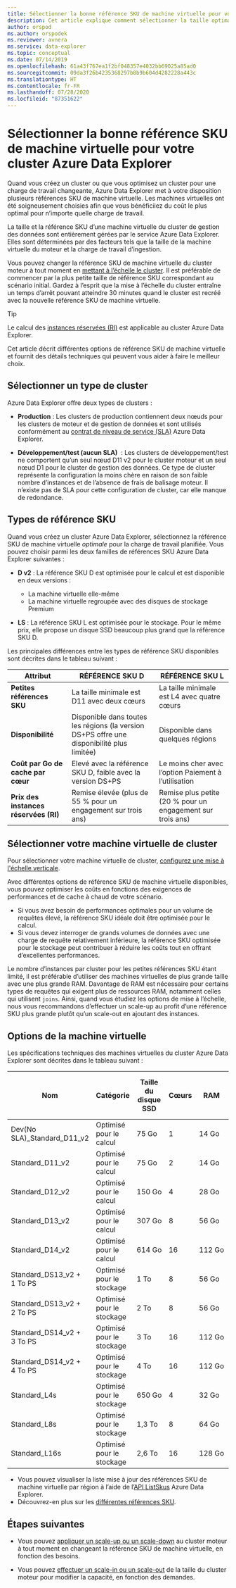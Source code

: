 ```yaml
---
title: Sélectionner la bonne référence SKU de machine virtuelle pour votre cluster Azure Data Explorer
description: Cet article explique comment sélectionner la taille optimale de référence SKU pour le cluster Azure Data Explorer.
author: orspod
ms.author: orspodek
ms.reviewer: avnera
ms.service: data-explorer
ms.topic: conceptual
ms.date: 07/14/2019
ms.openlocfilehash: 61a43f767ea1f2bf048357e4032bb69025a85ad0
ms.sourcegitcommit: 09da3f26b4235368297b8b9b604d4282228a443c
ms.translationtype: HT
ms.contentlocale: fr-FR
ms.lasthandoff: 07/28/2020
ms.locfileid: "87351622"
---
```

# <a name="select-the-correct-vm-sku-for-your-azure-data-explorer-cluster"></a>Sélectionner la bonne référence SKU de machine virtuelle pour votre cluster Azure Data Explorer 

Quand vous créez un cluster ou que vous optimisez un cluster pour une charge de travail changeante, Azure Data Explorer met à votre disposition plusieurs références SKU de machine virtuelle. Les machines virtuelles ont été soigneusement choisies afin que vous bénéficiiez du coût le plus optimal pour n’importe quelle charge de travail. 

La taille et la référence SKU d’une machine virtuelle du cluster de gestion des données sont entièrement gérées par le service Azure Data Explorer. Elles sont déterminées par des facteurs tels que la taille de la machine virtuelle du moteur et la charge de travail d’ingestion. 

Vous pouvez changer la référence SKU de machine virtuelle du cluster moteur à tout moment en [mettant à l’échelle le cluster](manage-cluster-vertical-scaling.md). Il est préférable de commencer par la plus petite taille de référence SKU correspondant au scénario initial. Gardez à l’esprit que la mise à l’échelle du cluster entraîne un temps d’arrêt pouvant atteindre 30 minutes quand le cluster est recréé avec la nouvelle référence SKU de machine virtuelle.

> [!TIP]
> Le calcul des [instances réservées (RI)](https://docs.microsoft.com/azure/virtual-machines/windows/prepay-reserved-vm-instances) est applicable au cluster Azure Data Explorer.  

Cet article décrit différentes options de référence SKU de machine virtuelle et fournit des détails techniques qui peuvent vous aider à faire le meilleur choix.

## <a name="select-a-cluster-type"></a>Sélectionner un type de cluster

Azure Data Explorer offre deux types de clusters :

* **Production** : Les clusters de production contiennent deux nœuds pour les clusters de moteur et de gestion de données et sont utilisés conformément au [contrat de niveau de service (SLA)](https://azure.microsoft.com/support/legal/sla/data-explorer/v1_0/) Azure Data Explorer.

* **Développement/test (aucun SLA)**  : Les clusters de développement/test ne comportent qu’un seul nœud D11 v2 pour le cluster moteur et un seul nœud D1 pour le cluster de gestion des données. Ce type de cluster représente la configuration la moins chère en raison de son faible nombre d’instances et de l’absence de frais de balisage moteur. Il n’existe pas de SLA pour cette configuration de cluster, car elle manque de redondance.

## <a name="sku-types"></a>Types de référence SKU

Quand vous créez un cluster Azure Data Explorer, sélectionnez la référence SKU de machine virtuelle *optimale* pour la charge de travail planifiée. Vous pouvez choisir parmi les deux familles de références SKU Azure Data Explorer suivantes :

* **D v2** : La référence SKU D est optimisée pour le calcul et est disponible en deux versions :
    * La machine virtuelle elle-même
    * La machine virtuelle regroupée avec des disques de stockage Premium

* **LS** : La référence SKU L est optimisée pour le stockage. Pour le même prix, elle propose un disque SSD beaucoup plus grand que la référence SKU D.

Les principales différences entre les types de référence SKU disponibles sont décrites dans le tableau suivant :
 
| Attribut | RÉFÉRENCE SKU D | RÉFÉRENCE SKU L |
|---|---|---
|**Petites références SKU**|La taille minimale est D11 avec deux cœurs|La taille minimale est L4 avec quatre cœurs |
|**Disponibilité**|Disponible dans toutes les régions (la version DS+PS offre une disponibilité plus limitée)|Disponible dans quelques régions |
|**Coût par&nbsp;Go de cache par cœur**|Elevé avec la référence SKU D, faible avec la version DS+PS|Le moins cher avec l’option Paiement à l’utilisation |
|**Prix des instances réservées (RI)**|Remise élevée (plus de 55&nbsp;% pour un engagement sur trois ans)|Remise plus petite (20&nbsp;% pour un engagement sur trois ans) |  

## <a name="select-your-cluster-vm"></a>Sélectionner votre machine virtuelle de cluster 

Pour sélectionner votre machine virtuelle de cluster, [configurez une mise à l'échelle verticale](manage-cluster-vertical-scaling.md#configure-vertical-scaling). 

Avec différentes options de référence SKU de machine virtuelle disponibles, vous pouvez optimiser les coûts en fonctions des exigences de performances et de cache à chaud de votre scénario. 
* Si vous avez besoin de performances optimales pour un volume de requêtes élevé, la référence SKU idéale doit être optimisée pour le calcul. 
* Si vous devez interroger de grands volumes de données avec une charge de requête relativement inférieure, la référence SKU optimisée pour le stockage peut contribuer à réduire les coûts tout en offrant d’excellentes performances.

Le nombre d’instances par cluster pour les petites références SKU étant limité, il est préférable d’utiliser des machines virtuelles de plus grande taille avec une plus grande RAM. Davantage de RAM est nécessaire pour certains types de requêtes qui exigent plus de ressources RAM, notamment celles qui utilisent `joins`. Ainsi, quand vous étudiez les options de mise à l’échelle, nous vous recommandons d’effectuer un scale-up au profit d’une référence SKU plus grande plutôt qu’un scale-out en ajoutant des instances.

## <a name="vm-options"></a>Options de la machine virtuelle

Les spécifications techniques des machines virtuelles du cluster Azure Data Explorer sont décrites dans le tableau suivant :

|**Nom**| **Catégorie** | **Taille du disque SSD** | **Cœurs** | **RAM** | **Disques de stockage Premium (1&nbsp;To)**| **Nombre minimum d'instances par cluster** | **Nombre maximum d'instances par cluster**
|---|---|---|---|---|---|---|---
|Dev(No SLA)_Standard_D11_v2| Optimisé pour le calcul | 75&nbsp;Go    | 1 | 14&nbsp;Go | 0 | 1 | 1
|Standard_D11_v2| Optimisé pour le calcul | 75&nbsp;Go    | 2 | 14&nbsp;Go | 0 | 2 | 8 
|Standard_D12_v2| Optimisé pour le calcul | 150&nbsp;Go   | 4 | 28&nbsp;Go | 0 | 2 | 16
|Standard_D13_v2| Optimisé pour le calcul | 307&nbsp;Go   | 8 | 56&nbsp;Go | 0 | 2 | 1 000
|Standard_D14_v2| Optimisé pour le calcul | 614&nbsp;Go   | 16| 112&nbsp;Go | 0 | 2 | 1 000
|Standard_DS13_v2 + 1&nbsp;To&nbsp;PS| Optimisé pour le stockage | 1&nbsp;To | 8 | 56&nbsp;Go | 1 | 2 | 1 000
|Standard_DS13_v2 + 2&nbsp;To&nbsp;PS| Optimisé pour le stockage | 2&nbsp;To | 8 | 56&nbsp;Go | 2 | 2 | 1 000
|Standard_DS14_v2 + 3&nbsp;To&nbsp;PS| Optimisé pour le stockage | 3&nbsp;To | 16 | 112&nbsp;Go | 2 | 2 | 1 000
|Standard_DS14_v2 + 4&nbsp;To&nbsp;PS| Optimisé pour le stockage | 4&nbsp;To | 16 | 112&nbsp;Go | 4 | 2 | 1 000
|Standard_L4s| Optimisé pour le stockage | 650&nbsp;Go | 4 | 32&nbsp;Go | 0 | 2 | 16
|Standard_L8s| Optimisé pour le stockage | 1,3&nbsp;To | 8 | 64&nbsp;Go | 0 | 2 | 1 000
|Standard_L16s| Optimisé pour le stockage | 2,6&nbsp;To | 16| 128&nbsp;Go | 0 | 2 | 1 000

* Vous pouvez visualiser la liste mise à jour des références SKU de machine virtuelle par région à l’aide de l’[API ListSkus](/dotnet/api/microsoft.azure.management.kusto.clustersoperationsextensions.listskus?view=azure-dotnet) Azure Data Explorer. 
* Découvrez-en plus sur les [différentes références SKU](/azure/virtual-machines/windows/sizes). 

## <a name="next-steps"></a>Étapes suivantes

* Vous pouvez [appliquer un scale-up ou un scale-down](manage-cluster-vertical-scaling.md) au cluster moteur à tout moment en changeant la référence SKU de machine virtuelle, en fonction des besoins. 

* Vous pouvez [effectuer un scale-in ou un scale-out](manage-cluster-horizontal-scaling.md) de la taille du cluster moteur pour modifier la capacité, en fonction des demandes.

